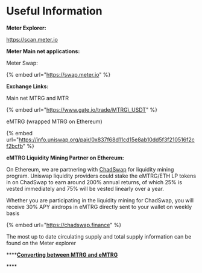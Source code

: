 # Useful Information

**Meter Explorer:**  

https://scan.meter.io

**Meter Main net applications:**

Meter Swap: 

{% embed url="https://swap.meter.io" %}

**Exchange Links:**

Main net MTRG and MTR

{% embed url="https://www.gate.io/trade/MTRG\_USDT" %}

eMTRG \(wrapped MTRG on Ethereum\)

{% embed url="https://info.uniswap.org/pair/0x837f68d11cd15e8ab10dd5f3f210516f2cf2bcfb" %}

**eMTRG Liquidity Mining Partner on Ethereum:**

On Ethereum, we are partnering with [ChadSwap](https://chadswap.finance) for liquidity mining program. Uniswap liquidity providers could stake the eMTRG/ETH LP tokens in on ChadSwap to earn around 200% annual returns, of which 25% is vested immediately and 75% will be vested linearly over a year.

Whether you are participating in the liquidity mining for ChadSwap, you will receive 30% APY airdrops in eMTRG directly sent to your wallet on weekly basis

{% embed url="https://chadswap.finance" %}

The most up to date circulating supply and total supply information can be found on the Meter explorer

\*\*\*\*[**Converting between MTRG and eMTRG**](../meter-passport-2/ethereum-interoperability.md)

\*\*\*\*



